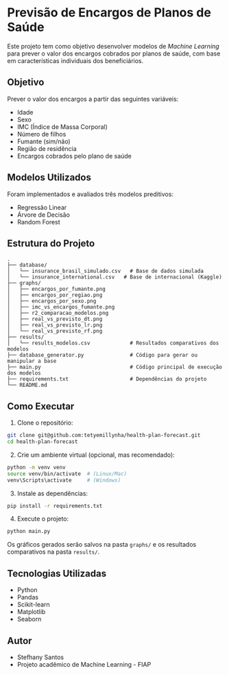 # Previsão de Encargos de Planos de Saúde

Este projeto tem como objetivo desenvolver modelos de *Machine Learning* para prever o valor dos encargos cobrados por planos de saúde, com base em características individuais dos beneficiários.

## Objetivo

Prever o valor dos encargos a partir das seguintes variáveis:

* Idade
* Sexo
* IMC (Índice de Massa Corporal)
* Número de filhos
* Fumante (sim/não)
* Região de residência
* Encargos cobrados pelo plano de saúde

## Modelos Utilizados

Foram implementados e avaliados três modelos preditivos:

* Regressão Linear
* Árvore de Decisão
* Random Forest

## Estrutura do Projeto

```
.
├── database/
│   └── insurance_brasil_simulado.csv   # Base de dados simulada
│   └── insurance_international.csv   # Base de internacional (Kaggle)
├── graphs/
│   ├── encargos_por_fumante.png
│   ├── encargos_por_regiao.png
│   ├── encargos_por_sexo.png
│   ├── imc_vs_encargos_fumante.png
│   ├── r2_comparacao_modelos.png
│   ├── real_vs_previsto_dt.png
│   ├── real_vs_previsto_lr.png
│   └── real_vs_previsto_rf.png
├── results/
│   └── results_modelos.csv             # Resultados comparativos dos modelos
├── database_generator.py               # Código para gerar ou manipular a base
├── main.py                             # Código principal de execução dos modelos
├── requirements.txt                    # Dependências do projeto
└── README.md
```

## Como Executar

1. Clone o repositório:

```bash
git clone git@github.com:tetyemillynha/health-plan-forecast.git
cd health-plan-forecast
```

2. Crie um ambiente virtual (opcional, mas recomendado):

```bash
python -m venv venv
source venv/bin/activate  # (Linux/Mac)
venv\Scripts\activate     # (Windows)
```

3. Instale as dependências:

```bash
pip install -r requirements.txt
```

4. Execute o projeto:

```bash
python main.py
```

Os gráficos gerados serão salvos na pasta `graphs/` e os resultados comparativos na pasta `results/`.

## Tecnologias Utilizadas

* Python
* Pandas
* Scikit-learn
* Matplotlib
* Seaborn

## Autor

* Stefhany Santos
* Projeto acadêmico de Machine Learning - FIAP
